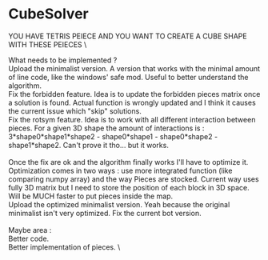 # CubeSolver
YOU HAVE TETRIS PEIECE AND YOU WANT TO CREATE A CUBE SHAPE WITH THESE PEIECES \

What needs to be implemented ? \
Upload the minimalist version. A version that works with the minimal amount of line code, like the windows' safe mod. Useful to better understand the algorithm. \
Fix the forbidden feature. Idea is to update the forbidden pieces matrix once a solution is found. Actual function is wrongly updated and I think it causes the current issue which "skip" solutions. \
Fix the rotsym feature. Idea is to work with all different interaction between pieces. For a given 3D shape the amount of interactions is : 3\*shape0\*shape1\*shape2 - shape0\*shape1 - shape0\*shape2 - shape1\*shape2. Can't prove it tho... but it works. \
 \
Once the fix are ok and the algorithm finally works I'll have to optimize it. Optimization comes in two ways : use more integrated function (like comparing numpy array) and the way Pieces are stocked. Current way uses fully 3D matrix but I need to store the position of each block in 3D space. Will be MUCH faster to put pieces inside the map. \
Upload the optimized minimalist version. Yeah because the original minimalist isn't very optimized.
Fix the current bot version. \
 \
Maybe area : \
Better code. \
Better implementation of pieces. \
